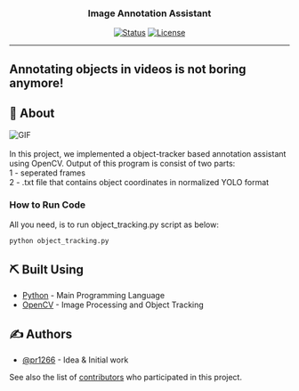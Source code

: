 <h3 align="center">Image Annotation Assistant</h3>

<div align="center">

[![Status](https://img.shields.io/badge/status-active-success.svg)]()
[![License](https://img.shields.io/badge/license-MIT-blue.svg)](/LICENSE)

</div>

---

## Annotating objects in videos is not boring anymore!


## 🧐 About <a name = "about"></a>
![GIF](https://github.com/pr1266/Image_Annotation_Assistant/blob/master/src/my_gif.gif)
<br>
<br>
In this project, we implemented a object-tracker based annotation assistant using OpenCV. Output of this program is consist of two parts: <br>
1 - seperated frames <br>
2 - .txt file that contains object coordinates in normalized YOLO format <br>

### How to Run Code
All you need, is to run object_tracking.py script as below:

```python
python object_tracking.py
```

## ⛏️ Built Using <a name = "built_using"></a>

- [Python](https://www.python.org/) - Main Programming Language
- [OpenCV](https://opencv.org/) - Image Processing and Object Tracking

## ✍️ Authors <a name = "authors"></a>

- [@pr1266](https://github.com/pr1266) - Idea & Initial work

See also the list of [contributors](https://github.com/pr1266/Image_Annotation_Assistant/contributors) who participated in this project.